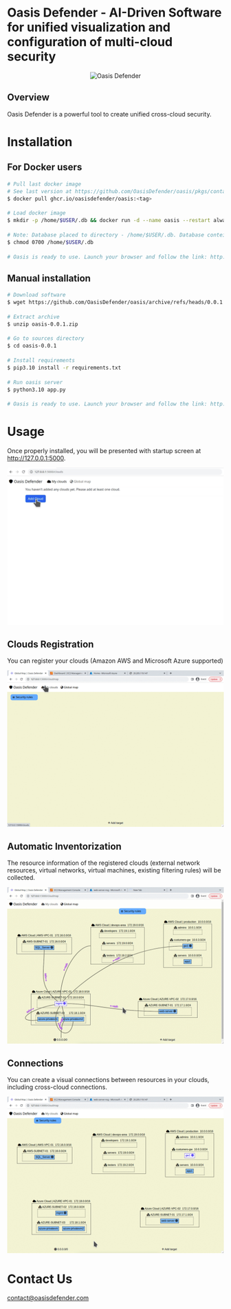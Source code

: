 # Oasis Defender - AI-Driven Software for unified visualization and configuration of multi-cloud security

<p align="center">
<img alt="Oasis Defender" src="screenshots/overview.gif"/>
</p>

## Overview

Oasis Defender is a powerful tool to create unified cross-cloud security.

# Installation

## For Docker users

``` bash
# Pull last docker image
# See last version at https://github.com/OasisDefender/oasis/pkgs/container/oasis
$ docker pull ghcr.io/oasisdefender/oasis:<tag>

# Load docker image
$ mkdir -p /home/$USER/.db && docker run -d --name oasis --restart always -p 127.0.0.1:5000:5000 -v /home/$USER/.db:/app/db --user $UID:$UID --hostname=$USER@oasis oasis

# Note: Database placed to directory - /home/$USER/.db. Database conteins autentification params for cloud connection. We recommend that you protect this directory from unauthorized users. For example:
$ chmod 0700 /home/$USER/.db

# Oasis is ready to use. Launch your browser and follow the link: http://127.0.0.1:5000
```

## Manual installation
``` bash
# Download software
$ wget https://github.com/OasisDefender/oasis/archive/refs/heads/0.0.1.zip

# Extract archive
$ unzip oasis-0.0.1.zip

# Go to sources directory
$ cd oasis-0.0.1

# Install requirements
$ pip3.10 install -r requirements.txt

# Run oasis server
$ python3.10 app.py

# Oasis is ready to use. Launch your browser and follow the link: http://127.0.0.1:5000
```


# Usage

Once properly installed, you will be presented with startup screen at http://127.0.0.1:5000.

<p align="center">
<img alt="Oasis Defender Startup Screen" src="screenshots/cloud_start.png"/>
</p>


## Clouds Registration

You can register your clouds (Amazon AWS and Microsoft Azure supported)

<p align="center">
<img alt="Oasis Defender cloud registration" src="screenshots/cloud_reg.gif"/>
</p>

## Automatic Inventorization

The resource information of the registered clouds (external network resources, virtual networks, virtual machines, existing filtering rules) will be collected.

<p align="center">
<img alt="Oasis Defender inventorization" src="screenshots/cloud_inv.gif"/>
</p>


## Connections

You can create a visual connections between resources in your clouds, including cross-cloud connections.

<p align="center">
<img alt="Oasis Defender Overview" src="screenshots/cloud_conn.gif"/>
</p>


# Contact Us
[contact@oasisdefender.com](mailto:contact@oasisdefender.com)
